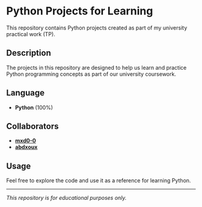# Python Projects for Learning

This repository contains Python projects created as part of my university practical work (TP).

## Description

The projects in this repository are designed to help us learn and practice Python programming concepts as part of our university coursework.

## Language

- **Python** (100%)

## Collaborators

- **[mxd0-0](https://github.com/mxd0-0)**
- **[abdxoux](https://github.com/abdxoux)**

## Usage

Feel free to explore the code and use it as a reference for learning Python.

---

*This repository is for educational purposes only.*
